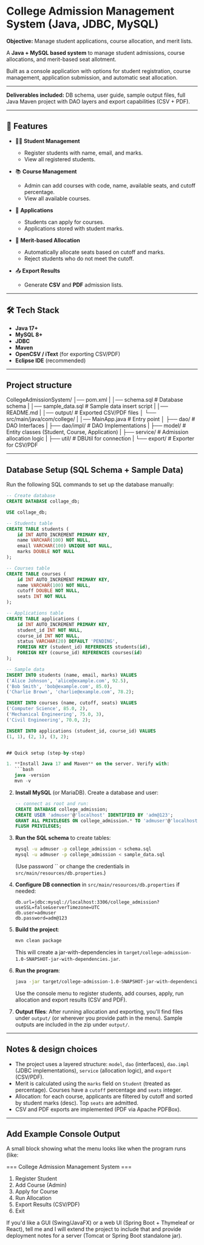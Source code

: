 
# College Admission Management System (Java, JDBC, MySQL)

**Objective:** Manage student applications, course allocation, and merit lists.

A **Java + MySQL based system** to manage student admissions, course allocations, and merit-based seat allotment.  

Built as a console application with options for student registration, course management, application submission, and automatic seat allocation.

---

**Deliverables included:** DB schema, user guide, sample output files, full Java Maven project with DAO layers and export capabilities (CSV + PDF).

---

## 🚀 Features

- 👨‍🎓 **Student Management**
  - Register students with name, email, and marks.
  - View all registered students.

- 📚 **Course Management**
  - Admin can add courses with code, name, available seats, and cutoff percentage.
  - View all available courses.

- 📝 **Applications**
  - Students can apply for courses.
  - Applications stored with student marks.

- 🎯 **Merit-based Allocation**
  - Automatically allocate seats based on cutoff and marks.
  - Reject students who do not meet the cutoff.

- 📤 **Export Results**
  - Generate **CSV** and **PDF** admission lists.

---

## 🛠️ Tech Stack

- **Java 17+**
- **MySQL 8+**
- **JDBC**
- **Maven**
- **OpenCSV / iText** (for exporting CSV/PDF)
- **Eclipse IDE** (recommended)

---

## Project structure 

CollegeAdmissionSystem/
│── pom.xml
|
│── schema.sql # Database schema
|
│── sample_data.sql # Sample data insert script
|
│── README.md
|
│── output/ # Exported CSV/PDF files
│
└── src/main/java/com/college/
|
│── MainApp.java # Entry point
│
├── dao/ # DAO Interfaces
|
├── dao/impl/ # DAO Implementations
|
├── model/ # Entity classes (Student, Course, Application)
|
├── service/ # Admission allocation logic
|
├── util/ # DBUtil for connection
|
└── export/ # Exporter for CSV/PDF

---

## Database Setup (SQL Schema + Sample Data)

Run the following SQL commands to set up the database manually:

```sql
-- Create database
CREATE DATABASE collage_db;

USE collage_db;

-- Students table
CREATE TABLE students (
    id INT AUTO_INCREMENT PRIMARY KEY,
    name VARCHAR(100) NOT NULL,
    email VARCHAR(100) UNIQUE NOT NULL,
    marks DOUBLE NOT NULL
);

-- Courses table
CREATE TABLE courses (
    id INT AUTO_INCREMENT PRIMARY KEY,
    name VARCHAR(100) NOT NULL,
    cutoff DOUBLE NOT NULL,
    seats INT NOT NULL
);

-- Applications table
CREATE TABLE applications (
    id INT AUTO_INCREMENT PRIMARY KEY,
    student_id INT NOT NULL,
    course_id INT NOT NULL,
    status VARCHAR(20) DEFAULT 'PENDING',
    FOREIGN KEY (student_id) REFERENCES students(id),
    FOREIGN KEY (course_id) REFERENCES courses(id)
);

-- Sample data
INSERT INTO students (name, email, marks) VALUES
('Alice Johnson', 'alice@example.com', 92.5),
('Bob Smith', 'bob@example.com', 85.0),
('Charlie Brown', 'charlie@example.com', 78.2);

INSERT INTO courses (name, cutoff, seats) VALUES
('Computer Science', 85.0, 2),
('Mechanical Engineering', 75.0, 3),
('Civil Engineering', 70.0, 2);

INSERT INTO applications (student_id, course_id) VALUES
(1, 1), (2, 1), (3, 2);


## Quick setup (step-by-step)

1. **Install Java 17 and Maven** on the server. Verify with:
   ```bash
   java -version
   mvn -v
   ```

2. **Install MySQL** (or MariaDB). Create a database and user:
   ```sql
   -- connect as root and run:
   CREATE DATABASE college_admission;
   CREATE USER 'admuser'@'localhost' IDENTIFIED BY 'adm@123';
   GRANT ALL PRIVILEGES ON college_admission.* TO 'admuser'@'localhost';
   FLUSH PRIVILEGES;
   ```

3. **Run the SQL schema** to create tables:
   ```bash
   mysql -u admuser -p college_admission < schema.sql
   mysql -u admuser -p college_admission < sample_data.sql
   ```
   (Use password `` or change the credentials in `src/main/resources/db.properties`.)

4. **Configure DB connection** in `src/main/resources/db.properties` if needed:
   ```properties
   db.url=jdbc:mysql://localhost:3306/college_admission?useSSL=false&serverTimezone=UTC
   db.user=admuser
   db.password=adm@123
   ```

5. **Build the project**:
   ```bash
   mvn clean package
   ```
   This will create a jar-with-dependencies in `target/college-admission-1.0-SNAPSHOT-jar-with-dependencies.jar`.

6. **Run the program**:
   ```bash
   java -jar target/college-admission-1.0-SNAPSHOT-jar-with-dependencies.jar
   ```
   Use the console menu to register students, add courses, apply, run allocation and export results (CSV and PDF).

7. **Output files**: After running allocation and exporting, you'll find files under `output/` (or wherever you provide path in the menu). Sample outputs are included in the zip under `output/`.

---

## Notes & design choices
- The project uses a layered structure: `model`, `dao` (interfaces), `dao.impl` (JDBC implementations), `service` (allocation logic), and `export` (CSV/PDF).
- Merit is calculated using the `marks` field on `Student` (treated as percentage). Courses have a `cutoff` percentage and `seats` integer.
- Allocation: for each course, applicants are filtered by cutoff and sorted by student marks (desc). Top `seats` are admitted.
- CSV and PDF exports are implemented (PDF via Apache PDFBox).

---
## Add Example Console Output
A small block showing what the menu looks like when the program runs (like:

=== College Admission Management System ===
1. Register Student
2. Add Course (Admin)
3. Apply for Course
4. Run Allocation
5. Export Results (CSV/PDF)
6. Exit

If you'd like a GUI (Swing/JavaFX) or a web UI (Spring Boot + Thymeleaf or React), tell me and I will extend the project to include that and provide deployment notes for a server (Tomcat or Spring Boot standalone jar).
